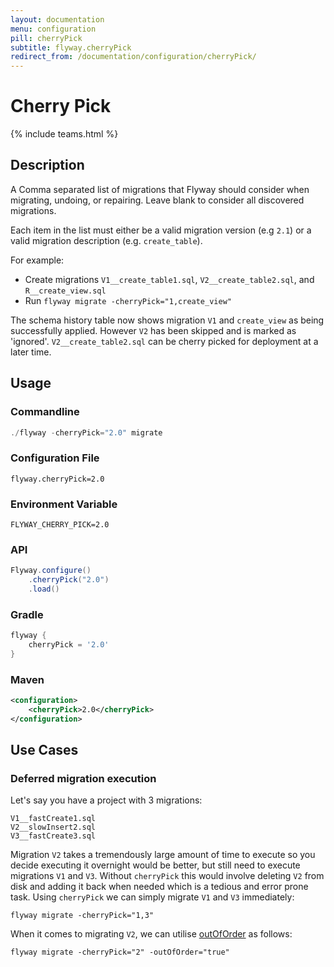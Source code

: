 ```yaml
---
layout: documentation
menu: configuration
pill: cherryPick
subtitle: flyway.cherryPick
redirect_from: /documentation/configuration/cherryPick/
---
```


# Cherry Pick
{% include teams.html %}

## Description
A Comma separated list of migrations that Flyway should consider when migrating, undoing, or repairing. Leave blank to consider all discovered migrations.

Each item in the list must either be a valid migration version (e.g `2.1`) or a valid migration description (e.g. `create_table`).

For example:
- Create migrations `V1__create_table1.sql`, `V2__create_table2.sql`, and `R__create_view.sql`
- Run `flyway migrate -cherryPick="1,create_view"`

The schema history table now shows migration `V1` and `create_view` as being successfully applied. However `V2` has been skipped and is marked as 'ignored'. `V2__create_table2.sql` can be cherry picked for deployment at a later time.

## Usage

### Commandline
```powershell
./flyway -cherryPick="2.0" migrate
```

### Configuration File
```properties
flyway.cherryPick=2.0
```

### Environment Variable
```properties
FLYWAY_CHERRY_PICK=2.0
```

### API
```java
Flyway.configure()
    .cherryPick("2.0")
    .load()
```

### Gradle
```groovy
flyway {
    cherryPick = '2.0'
}
```

### Maven
```xml
<configuration>
    <cherryPick>2.0</cherryPick>
</configuration>
```

## Use Cases

### Deferred migration execution

Let's say you have a project with 3 migrations:

```
V1__fastCreate1.sql
V2__slowInsert2.sql
V3__fastCreate3.sql
```

Migration `V2` takes a tremendously large amount of time to execute so you decide executing it overnight would be better, but still need to execute migrations `V1` and `V3`. Without `cherryPick` this would involve deleting `V2` from disk and adding it back when needed which is a tedious and error prone task. Using `cherryPick` we can simply migrate `V1` and `V3` immediately:

```
flyway migrate -cherryPick="1,3"
```

When it comes to migrating `V2`, we can utilise [outOfOrder](http://localhost:4000/documentation/configuration/parameters/outOfOrder) as follows:

```
flyway migrate -cherryPick="2" -outOfOrder="true"
```
